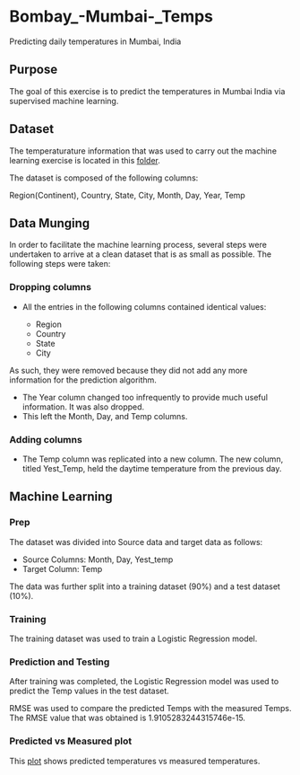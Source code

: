 # Bombay_-Mumbai-_Temps
Predicting daily temperatures in Mumbai, India

## Purpose
The goal of this exercise is to predict the temperatures in Mumbai India via supervised machine learning.

## Dataset
The temperaturature information that was used to carry out the machine learning exercise is located in this [folder](https://github.com/selkhayri/Bombay_-Mumbai-_Temps/tree/main/data).

The dataset is composed of the following columns: 

Region(Continent), Country, State, City, Month, Day, Year, Temp

## Data Munging
In order to facilitate the machine learning process, several steps were undertaken to arrive at a clean dataset that is as small as possible. The following steps were taken:

### Dropping columns

* All the entries in the following columns contained identical values:

    - Region
    - Country
    - State
    - City

As such, they were removed because they did not add any more information for the prediction algorithm.

* The Year column changed too infrequently to provide much useful information. It was also dropped.
* This left the Month, Day, and Temp columns.

### Adding columns

* The Temp column was replicated into a new column. The new column, titled Yest_Temp, held the daytime temperature from the previous day. 

## Machine Learning

### Prep

The dataset was divided into Source data and target data as follows:

* Source Columns: Month, Day, Yest_temp
* Target Column: Temp

The data was further split into a training dataset (90%) and a test dataset (10%). 

### Training

The training dataset was used to train a Logistic Regression model.

### Prediction and Testing

After training was completed, the Logistic Regression model was used to predict the Temp values in the test dataset.

RMSE was used to compare the predicted Temps with the measured Temps. The RMSE value that was obtained is 1.9105283244315746e-15.

### Predicted vs Measured plot

This [plot](https://github.com/selkhayri/Bombay_-Mumbai-_Temps/tree/main/plots/Pred_vs_Meas.png) shows predicted temperatures vs measured temperatures.
